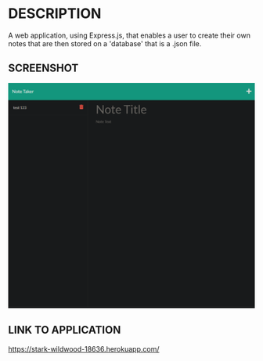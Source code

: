 # DESCRIPTION

A web application, using Express.js,  that enables a user to create their own notes that are then stored on a 'database' that is a .json file.

## SCREENSHOT

![Alt text](./assets/images/NoteTakerScreenshot.png "Optional Title")

## LINK TO APPLICATION

https://stark-wildwood-18636.herokuapp.com/